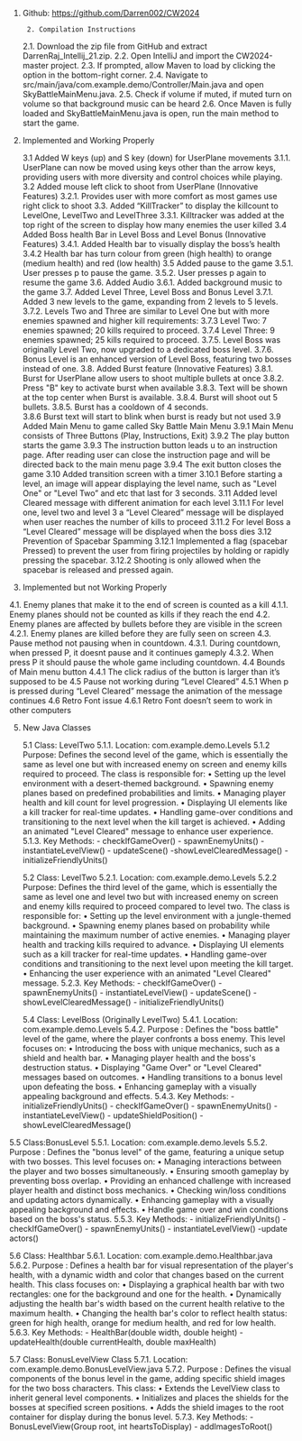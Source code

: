 1. Github: https://github.com/Darren002/CW2024

		2. Compilation Instructions
   	 2.1. Download the zip file from GitHub and extract DarrenRaj_Intellij_21.zip.
    2.2. Open IntelliJ and import the CW2024-master project.
    2.3. If prompted, allow Maven to load by clicking the option in the bottom-right corner.
    2.4. Navigate to src/main/java/com.example.demo/Controller/Main.java and open SkyBattleMainMenu.java.
    2.5. Check if volume if muted, if muted turn on volume so that background music can be heard 
    2.6. Once Maven is fully loaded and SkyBattleMainMenu.java is open, run the main method to start the game.

3. Implemented and Working Properly
   
    3.1 Added W keys (up) and S key (down) for UserPlane movements
        3.1.1. UserPlane can now be moved using keys other than the arrow keys, providing users with more diversity and control choices while playing.
    3.2 Added mouse left click to shoot from UserPlane (Innovative Features)
        3.2.1. Provides user with more comfort as most games use right click to shoot
    3.3. Added “KillTracker” to display the killcount to LevelOne, LevelTwo and LevelThree
        3.3.1. Killtracker was added at the top right of the screen to display how many enemies the user killed
    3.4 Added Boss health Bar in Level Boss and Level Bonus (Innovative Features)
        3.4.1. Added Health bar to visually display the boss’s health
        3.4.2 Health bar has turn colour from green (high health) to orange (medium health) and red (low health)
    3.5 Added pause to the game
        3.5.1. User presses p to pause the game.
        3.5.2. User presses p again to resume the game
    3.6. Added Audio
         3.6.1. Added background music to the game
    3.7. Added Level Three, Level Boss and Bonus Level
         3.7.1. Added 3 new levels to the game, expanding from 2 levels to 5 levels.
         3.7.2. Levels Two and Three are similar to Level One but with more enemies spawned and higher kill requirements:
         3.7.3 Level Two: 7 enemies spawned; 20 kills required to proceed.
         3.7.4 Level Three: 9 enemies spawned; 25 kills required to proceed.
         3.7.5. Level Boss was originally Level Two, now upgraded to a dedicated boss level.
         3.7.6. Bonus Level is an enhanced version of Level Boss, featuring two bosses instead of one.
3.8. Added Burst feature (Innovative Features)
         3.8.1. Burst for UserPlane allow users to shoot multiple bullets at once 
         3.8.2. Press "B" key to activate burst when available
         3.8.3. Text will be shown at the top center when Burst is available.
         3.8.4. Burst will shoot out 5 bullets. 
         3.8.5. Burst has a cooldown of 4 seconds.   
         3.8.6 Burst text will start to blink when burst is ready but not used 
3.9 Added Main Menu to game called Sky Battle Main Menu
         3.9.1 Main Menu consists of Three Buttons (Play, Instructions, Exit)
         3.9.2 The play button starts the game
         3.9.3 The instruction button leads u to an instruction page. After reading user can close the instruction page and will be directed back to the main menu page
         3.9.4 The exit button closes the game
3.10 Added transition screen with a timer
         3.10.1 Before starting a level, an image will appear displaying the level name, such as "Level One" or "Level Two” and etc that last for 3 seconds.
3.11 Added level Cleared message with different animation for each level 
         3.11.1 For level one, level two and level 3 a “Level Cleared” message will be displayed when user reaches the number of kills to proceed
         3.11.2 For level Boss a “Level Cleared” message will be displayed when the boss dies
3.12 Prevention of Spacebar Spamming
         3.12.1 Implemented a flag (spacebar Pressed) to prevent the user from firing projectiles by holding or rapidly pressing the spacebar.
         3.12.2  Shooting is only allowed when the spacebar is released and pressed again.


4. Implemented but not Working Properly
   
4.1. Enemy planes that make it to the end of screen is counted as a kill
        4.1.1. Enemy planes should not be counted as kills if they reach the end
4.2. Enemy planes are affected by bullets before they are visible in the screen
        4.2.1. Enemy planes are killed before they are fully seen on screen
4.3. Pause method not pausing when in countdown.
        4.3.1. During countdown, when pressed P, it doesnt pause and it continues gameply
        4.3.2. When press P it should pause the whole game including countdown. 
4.4 Bounds of Main menu button 
        4.4.1 The click radius of the button is larger than it’s supposed to be
4.5 Pause not working during “Level Cleared”
        4.5.1 When p is pressed during “Level Cleared” message the animation of the message continues
4.6 Retro Font issue
        4.6.1 Retro Font doesn’t seem to work in other computers

5. New Java Classes
   
    5.1 Class: LevelTwo
        5.1.1. Location: com.example.demo.Levels
        5.1.2 Purpose:
               Defines the second level of the game, which is essentially the same as level one but with increased enemy on screen and enemy kills required to proceed. The class is responsible for:
                   • Setting up the level environment with a desert-themed background.
                   • Spawning enemy planes based on predefined probabilities and limits.
                   • Managing player health and kill count for level progression.
                   • Displaying UI elements like a kill tracker for real-time updates.
                   • Handling game-over conditions and transitioning to the next level when the kill target is achieved.
                   • Adding an animated "Level Cleared" message to enhance user experience.
       5.1.3. Key Methods: 
            - checkIfGameOver()
            - spawnEnemyUnits()
            - instantiateLevelView()
            - updateScene()
    	    -showLevelClearedMessage()
	        - initializeFriendlyUnits()

   5.2 Class: LevelTwo
     5.2.1. Location: com.example.demo.Levels
     5.2.2 Purpose:
            Defines the third level of the game, which is essentially the same as level one and level two but with increased enemy on screen and enemy kills required to proceed compared to level two. The class               is responsible for:
                • Setting up the level environment with a jungle-themed background.
                • Spawning enemy planes based on probability while maintaining the maximum number of active enemies.
                • Managing player health and tracking kills required to advance.
                • Displaying UI elements such as a kill tracker for real-time updates.
                • Handling game-over conditions and transitioning to the next level upon meeting the kill target.
                • Enhancing the user experience with an animated "Level Cleared" message.
     5.2.3. Key Methods: 
           - checkIfGameOver()
           - spawnEnemyUnits()
           - instantiateLevelView()
           - updateScene()
	       - showLevelClearedMessage()
	       - initializeFriendlyUnits()

   5.4 Class: LevelBoss (Originally LevelTwo)
       5.4.1. Location: com.example.demo.Levels
       5.4.2. Purpose  : 
                 Defines the "boss battle" level of the game, where the player confronts a boss enemy. This level focuses on:
                    •	Introducing the boss with unique mechanics, such as a shield and health bar.
                    •	Managing player health and the boss's destruction status.
                    •	Displaying "Game Over" or "Level Cleared" messages based on outcomes.
                    •	Handling transitions to a bonus level upon defeating the boss.
                    •	Enhancing gameplay with a visually appealing background and effects.
       5.4.3. Key Methods: 
                     - initializeFriendlyUnits()
                     - checkIfGameOver()
                     - spawnEnemyUnits()
                     - instantiateLevelView()
                     - updateShieldPosition()
	                 - showLevelClearedMessage()

5.5 Class:BonusLevel 
     5.5.1. Location: com.example.demo.levels
     5.5.2. Purpose  :
             Defines the "bonus level" of the game, featuring a unique setup with two bosses. This level focuses on:
                    •	Managing interactions between the player and two bosses simultaneously.
                    •	Ensuring smooth gameplay by preventing boss overlap.
                    •	Providing an enhanced challenge with increased player health and distinct boss mechanics.
                    •	Checking win/loss conditions and updating actors dynamically.
                    • Enhancing gameplay with a visually appealing background and effects.
                    • Handle game over and win conditions based on the boss's status.
    5.5.3. Key Methods: 
                     - initializeFriendlyUnits()
                     - checkIfGameOver()
                     - spawnEnemyUnits()
                     - instantiateLevelView()
	                 -update actors()

5.6 Class: Healthbar 
     5.6.1. Location: com.example.demo.Healthbar.java
     5.6.2. Purpose  :
            Defines a health bar for visual representation of the player's health, with a dynamic width and color that changes based on the current health. This class focuses on:
                •	Displaying a graphical health bar with two rectangles: one for the background and one for the health.
                •	Dynamically adjusting the health bar's width based on the current health relative to the maximum health.
                •	Changing the health bar's color to reflect health status: green for high health, orange for medium health, and red for low health.
     5.6.3. Key Methods: 
        - HealthBar(double width, double height)
        - updateHealth(double currentHealth, double maxHealth)

5.7 Class: BonusLevelView Class
     5.7.1. Location: com.example.demo.BonusLevelView.java
     5.7.2. Purpose  :
            Defines the visual components of the bonus level in the game, adding specific shield images for the two boss characters. This class:
                •	Extends the LevelView class to inherit general level components.
                •	Initializes and places the shields for the bosses at specified screen positions.
                •	Adds the shield images to the root container for display during the bonus level.
     5.7.3. Key Methods: 
            - BonusLevelView(Group root, int heartsToDisplay)
            - addImagesToRoot()

			
	    











